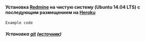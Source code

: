 #### Установка [Redmine](http://redmine.org/) на чистую систему (Ubuntu 14.04 LTS) с последующим размещением на [Heroku](https://heroku.com/)

```
Example code
```

##### Установка [git](https://github.com/) ([источник](https://help.github.com/articles/set-up-git))


